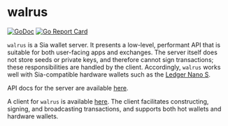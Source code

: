 walrus
======

[![GoDoc](https://godoc.org/lukechampine.com/walrus?status.svg)](https://godoc.org/lukechampine.com/walrus)
[![Go Report Card](https://goreportcard.com/badge/lukechampine.com/walrus)](https://goreportcard.com/report/lukechampine.com/walrus)

`walrus` is a Sia wallet server. It presents a low-level, performant API that is
suitable for both user-facing apps and exchanges. The server itself does not
store seeds or private keys, and therefore cannot sign transactions; these
responsibilities are handled by the client. Accordingly, `walrus` works well
with Sia-compatible hardware wallets such as the [Ledger Nano
S](https://github.com/LedgerHQ/nanos-app-sia).

API docs for the server are available [here](https://lukechampine.com/docs/walrus).

A client for `walrus` is available [here](https://lukechampine.com/walrus-cli).
The client facilitates constructing, signing, and broadcasting transactions, and
supports both hot wallets and hardware wallets.
